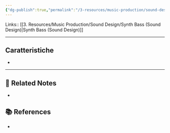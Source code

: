 ```yaml
---
{"dg-publish":true,"permalink":"/3-resources/music-production/sound-design/retro-synthwave-bass-sound-design/","tags":["note"]}
---
```


Links:: [[3. Resources/Music Production/Sound Design/Synth Bass (Sound Design)\|Synth Bass (Sound Design)]]

---
## Caratteristiche

- 







---
## 🔗 Related Notes

- 

## 📚 References

- 
